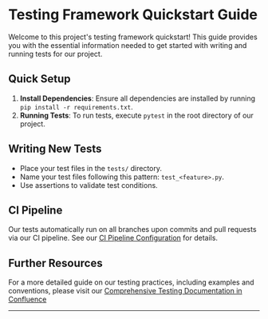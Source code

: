 # Testing Framework Quickstart Guide

Welcome to this project's testing framework quickstart! This guide provides you with the essential information needed to get started with writing and running tests for our project.

## Quick Setup

1. **Install Dependencies**: Ensure all dependencies are installed by running `pip install -r requirements.txt`.
2. **Running Tests**: To run tests, execute `pytest` in the root directory of our project.

## Writing New Tests

- Place your test files in the `tests/` directory.
- Name your test files following this pattern: `test_<feature>.py`.
- Use assertions to validate test conditions.

## CI Pipeline

Our tests automatically run on all branches upon commits and pull requests via our CI pipeline. See our [CI Pipeline Configuration](https://github.com/Tel-GPS/Ai_Project/blob/main/.github/workflows/cml.yaml) for details.

## Further Resources

For a more detailed guide on our testing practices, including examples and conventions, please visit our [Comprehensive Testing Documentation in Confluence](https://amhex01.atlassian.net/wiki/spaces/PFEAI/pages/9371649/Comprehensive+Testing+Guide+for+PFE)

---
